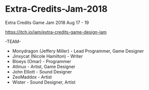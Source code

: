 # Extra-Credits-Jam-2018
Extra Credits Game Jam 2018 Aug 17 - 19

https://itch.io/jam/extra-credits-game-design-jam

-TEAM-
* Monydragon (Jeffery Miller) - Lead Programmer, Game Designer
* Jinxycat (Nicole Hamilton) - Writer
* Bloeys (Omar) - Programmer
* Atlinux - Artist, Game Designer
* John Elliott - Sound Designer
* ZeoMaddox - Artist
* Wister - Sound Designer, Artist
